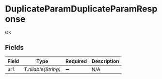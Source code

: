# DuplicateParamDuplicateParamResponse

OK


## Fields

| Field               | Type                | Required            | Description         |
| ------------------- | ------------------- | ------------------- | ------------------- |
| `url`               | *T.nilable(String)* | :heavy_minus_sign:  | N/A                 |